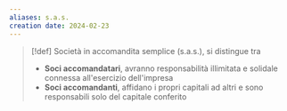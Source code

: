 ```yaml
---
aliases: s.a.s.
creation date: 2024-02-23
---
```


>[!def]
>Società in accomandita semplice (s.a.s.),  si distingue tra
> - **Soci accomandatari**, avranno responsabilità illimitata e solidale connessa all'esercizio dell'impresa
> - **Soci accomandanti**, affidano i propri capitali ad altri e sono responsabili solo del capitale conferito